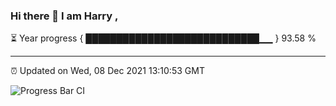 ### Hi there 👋 I am Harry , 

⏳ Year progress { ████████████████████████████▁▁ } 93.58 %

---

⏰ Updated on Wed, 08 Dec 2021 13:10:53 GMT

![Progress Bar CI](https://github.com/duykhang68/duykhang68/workflows/Progress%20Bar%20CI/badge.svg)
